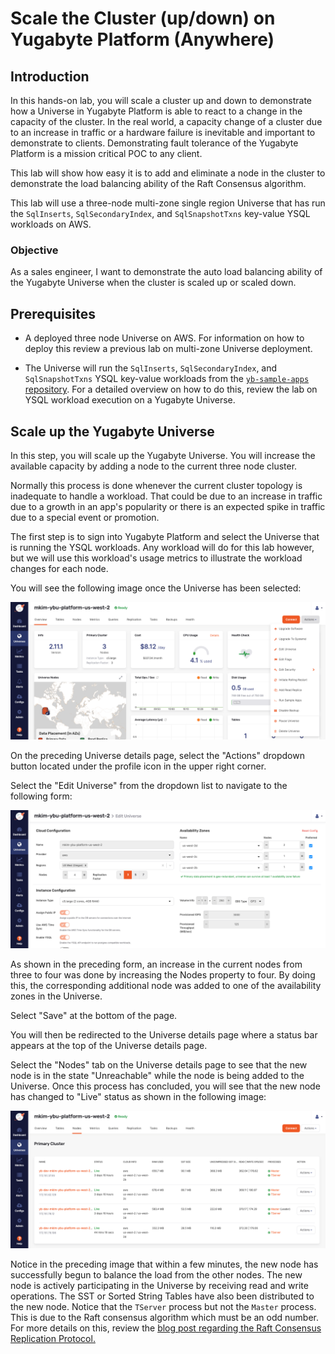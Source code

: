 # Scale the Cluster (up/down) on Yugabyte Platform (Anywhere)

## Introduction

In this hands-on lab, you will scale a cluster up and down to demonstrate how a Universe in Yugabyte Platform is able to react to a change in the capacity of the cluster.  In the real world, a capacity change of a cluster due to an increase in traffic or a hardware failure is inevitable and important to demonstrate to clients. Demonstrating fault tolerance of the Yugabyte Platform is a mission critical POC to any client.

This lab will show how easy it is to add and eliminate a node in the cluster to demonstrate the load balancing ability of the Raft Consensus algorithm.

This lab will use a three-node multi-zone single region Universe that has run the `SqlInserts`, `SqlSecondaryIndex`, and `SqlSnapshotTxns` key-value YSQL workloads on AWS.

### Objective

As a sales engineer, I want to demonstrate the auto load balancing ability of the Yugabyte Universe when the cluster is scaled up or scaled down.

## Prerequisites

* A deployed three node Universe on AWS. For information on how to deploy this review a previous lab on multi-zone Universe deployment.

* The Universe will run the `SqlInserts`, `SqlSecondaryIndex`, and `SqlSnapshotTxns` YSQL key-value workloads from the [`yb-sample-apps` repository](https://github.com/yugabyte/yb-sample-apps). For a detailed overview on how to do this, review the lab on YSQL workload execution on a Yugabyte Universe.

## Scale up the Yugabyte Universe

In this step, you will scale up the Yugabyte Universe. You will increase the available capacity by adding a node to the current three node cluster.

Normally this process is done whenever the current cluster topology is inadequate to handle a workload. That could be due to an increase in traffic due to a growth in an app's popularity or there is an expected spike in traffic due to a special event or promotion.

The first step is to sign into Yugabyte Platform and select the Universe that is running the YSQL workloads. Any workload will do for this lab however, but we will use this workload's usage metrics to illustrate the workload changes for each node.

You will see the following image once the Universe has been selected:

![Description of this action.](./assets/images/100-edit_universe_1600x700.png)

On the preceding Universe details page, select the "Actions" dropdown button located under the profile icon in the upper right corner.

Select the "Edit Universe" from the dropdown list to navigate to the following form:

![Scale up this cluster by increasing the amount of nodes in this Yugabyte Universe.](./assets/images/150-add_node_1600x700.png)

As shown in the preceding form, an increase in the current nodes from three to four was done by increasing the Nodes property to four. By doing this, the corresponding additional node was added to one of the availability zones in the Universe.

Select "Save" at the bottom of the page.

You will then be redirected to the Universe details page where a status bar appears at the top of the Universe details page.

Select the "Nodes" tab on the Universe details page to see that the new node is in the state "Unreachable" while the node is being added to the Universe. Once this process has concluded, you will see that the new node has changed to "Live" status as shown in the following image:

![A new node has been successfully added to the Yugabyte Universe.](./assets/images/200-four_node_1600x700.png)

Notice in the preceding image that within a few minutes, the new node has successfully begun to balance the load from the other nodes. The new node is actively participating in the Universe by receiving read and write operations. The SST or Sorted String Tables have also been distributed to the new node. Notice that the `TServer` process but not the `Master` process. This is due to the Raft consensus algorithm which must be an odd number. For more details on this, review the [blog post regarding the Raft Consensus Replication Protocol.](https://blog.yugabyte.com/how-does-the-raft-consensus-based-replication-protocol-work-in-yugabyte-db/)